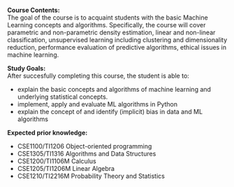 **Course Contents:** <br>
The goal of the course is to acquaint students with the basic Machine Learning concepts and algorithms. Specifically, the course will cover parametric and non-parametric density estimation, linear and non-linear classification, unsupervised learning including clustering and dimensionality reduction, performance evaluation of predictive algorithms, ethical issues in machine learning.

**Study Goals:** <br>
After succesfully completing this course, the student is able to:
- explain the basic concepts and algorithms of machine learning and underlying statistical concepts.
- implement, apply and evaluate ML algorithms in Python
- explain the concept of and identify (implicit) bias in data and ML algorithms

**Expected prior knowledge:**<br>
- CSE1100/TI1206 Object-oriented programming
- CSE1305/TI1316 Algorithms and Data Structures
- CSE1200/TI1106M Calculus
- CSE1205/TI1206M Linear Algebra
- CSE1210/TI2216M Probability Theory and Statistics
